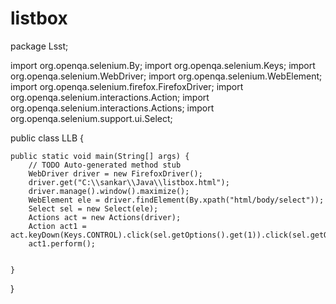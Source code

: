 # listbox
package Lsst;

import org.openqa.selenium.By;
import org.openqa.selenium.Keys;
import org.openqa.selenium.WebDriver;
import org.openqa.selenium.WebElement;
import org.openqa.selenium.firefox.FirefoxDriver;
import org.openqa.selenium.interactions.Action;
import org.openqa.selenium.interactions.Actions;
import org.openqa.selenium.support.ui.Select;

public class LLB {

	public static void main(String[] args) {
		// TODO Auto-generated method stub
		WebDriver driver = new FirefoxDriver();
		driver.get("C:\\sankar\\Java\\listbox.html");
		driver.manage().window().maximize();
		WebElement ele = driver.findElement(By.xpath("html/body/select"));
		Select sel = new Select(ele);
		Actions act = new Actions(driver);
		Action act1 = act.keyDown(Keys.CONTROL).click(sel.getOptions().get(1)).click(sel.getOptions().get(3)).keyUp(Keys.CONTROL).build();
		act1.perform();
		

	}

}

